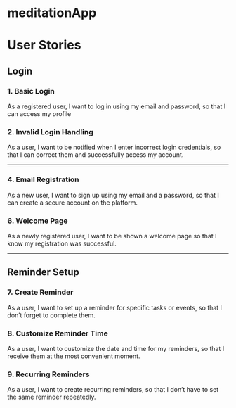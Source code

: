 # meditationApp

# User Stories

##  Login

### 1. Basic Login
As a registered user, I want to log in using my email and password, so that I can access my profile


### 2. Invalid Login Handling
As a user, I want to be notified when I enter incorrect login credentials, so that I can correct them and successfully access my account.

---


### 4. Email Registration
As a new user, I want to sign up using my email and a password, so that I can create a secure account on the platform.


### 6. Welcome Page
As a newly registered user, I want to be shown a welcome page so that I know my registration was successful.

---

##  Reminder Setup

### 7. Create Reminder
As a user, I want to set up a reminder for specific tasks or events, so that I don’t forget to complete them.

### 8. Customize Reminder Time
As a user, I want to customize the date and time for my reminders, so that I receive them at the most convenient moment.

### 9. Recurring Reminders
As a user, I want to create recurring reminders, so that I don’t have to set the same reminder repeatedly.
